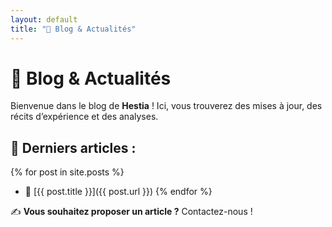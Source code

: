 ```yaml
---
layout: default
title: "📜 Blog & Actualités"
---
```

# 📜 Blog & Actualités

Bienvenue dans le blog de **Hestia** ! Ici, vous trouverez des mises à jour, des récits d’expérience et des analyses.

## 📢 Derniers articles :
{% for post in site.posts %}
- 📰 [{{ post.title }}]({{ post.url }})
{% endfor %}

✍ **Vous souhaitez proposer un article ?** Contactez-nous !
